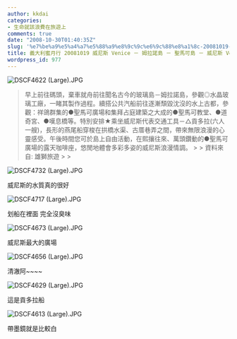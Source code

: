 ```yaml
---
author: kkdai
categories:
- 生命就該浪費在旅遊上
comments: true
date: "2008-10-30T01:40:35Z"
slug: '%e7%be%a9%e5%a4%a7%e5%88%a9%e8%9c%9c%e6%9c%88%e8%a1%8c-20081019-%e5%a8%81%e5%b0%bc%e6%96%af-venice-%ef%bc%8d-%e5%a7%86%e6%8b%89%e8%ab%be%e5%b3%b6-%ef%bc%8d-%e8%81%96%e9%a6%ac%e5%8f%af%e5%b3%b6'
title: 義大利蜜月行 20081019 威尼斯 Venice － 姆拉諾島 － 聖馬可島 － 威尼斯 Venice
wordpress_id: 977
---
```


![DSCF4622 (Large).JPG](http://farm4.static.flickr.com/3068/2984760514_5fec5bb4e3.jpg)

<blockquote>早上前往碼頭，棄車就舟前往聞名古今的玻璃島－姆拉諾島，參觀◎水晶玻璃工廠，一睹其製作過程。續搭公共汽船前往逐漸頹毀沈沒的水上古都，參觀：祥鴿群集的●聖馬可廣場和集拜占庭建築之大成的●聖馬可教堂、●道奇宮、●嘆息橋等。特別安排★乘坐威尼斯代表交通工具－△貢多拉(六人一艘)，長形的燕尾船穿梭在拱橋水渠、古厝巷弄之間，帶來無限浪漫的心靈感受。午後時間您可於島上自由活動，在熙攘往來、萬頭鑽動的●聖馬可廣場的露天咖啡座，悠閒地體會多彩多姿的威尼斯浪漫情調。 
> 
> 資料來自: 雄獅旅遊
> 
> </blockquote>

  



<!--more-->
 

![DSCF4732 (Large).JPG](http://farm4.static.flickr.com/3216/2983905803_4db51a05b3.jpg)

威尼斯的水質真的很好

![DSCF4717 (Large).JPG](http://farm4.static.flickr.com/3135/2984762022_2d30db2685.jpg)

划船在裡面 完全沒臭味

![DSCF4673 (Large).JPG](http://farm4.static.flickr.com/3227/2983905181_3a17f84a7b.jpg)

威尼斯最大的廣場

![DSCF4656 (Large).JPG](http://farm4.static.flickr.com/3155/2983904835_72cdfdae67.jpg)

清澈阿~~~~

![DSCF4629 (Large).JPG](http://farm4.static.flickr.com/3157/2984760842_b3a4d562f1.jpg)

這是貢多拉船

![DSCF4613 (Large).JPG](http://farm4.static.flickr.com/3035/2983903597_71711babcd.jpg)

帶墨鏡就是比較白
